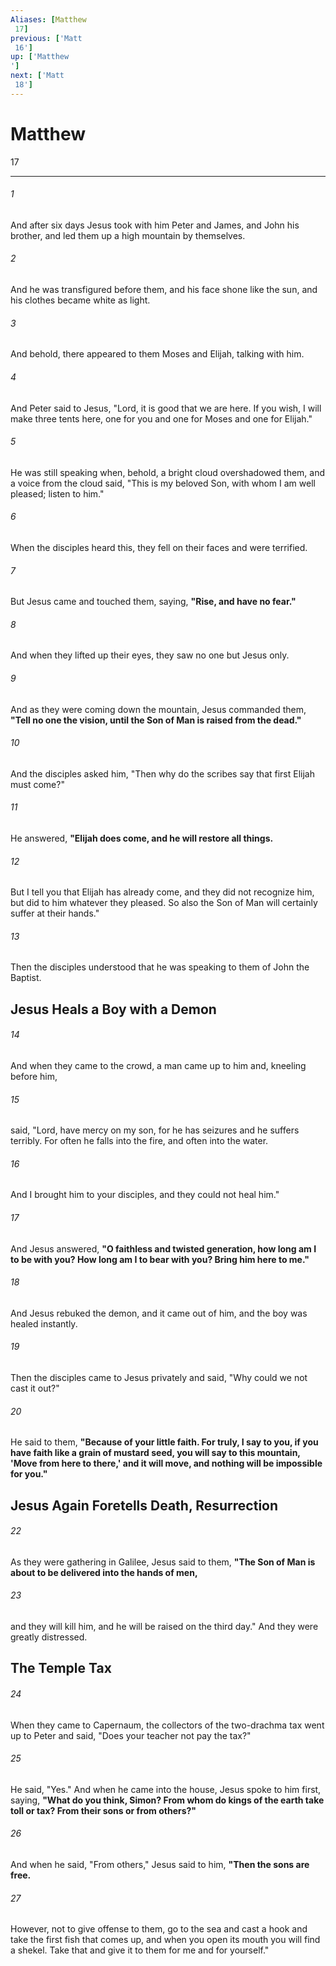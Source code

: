 ```yaml
---
Aliases: [Matthew 17]
previous: ['Matt 16']
up: ['Matthew']
next: ['Matt 18']
---
```

# Matthew 17

***
 

###### 1 
And after six days Jesus took with him Peter and James, and John his brother, and led them up a high mountain by themselves.  

###### 2 
And he was transfigured before them, and his face shone like the sun, and his clothes became white as light.  

###### 3 
And behold, there appeared to them Moses and Elijah, talking with him.  

###### 4 
And Peter said to Jesus, "Lord, it is good that we are here. If you wish, I will make three tents here, one for you and one for Moses and one for Elijah."  

###### 5 
He was still speaking when, behold, a bright cloud overshadowed them, and a voice from the cloud said, "This is my beloved Son, with whom I am well pleased; listen to him."  

###### 6 
When the disciples heard this, they fell on their faces and were terrified.  

###### 7 
But Jesus came and touched them, saying, **"Rise, and have no fear."**  

###### 8 
And when they lifted up their eyes, they saw no one but Jesus only.  

###### 9 
And as they were coming down the mountain, Jesus commanded them, **"Tell no one the vision, until the Son of Man is raised from the dead."**  

###### 10 
And the disciples asked him, "Then why do the scribes say that first Elijah must come?"  

###### 11 
He answered, **"Elijah does come, and he will restore all things.**  

###### 12 
But I tell you that Elijah has already come, and they did not recognize him, but did to him whatever they pleased. So also the Son of Man will certainly suffer at their hands."  

###### 13 
Then the disciples understood that he was speaking to them of John the Baptist.  ## Jesus Heals a Boy with a Demon  

###### 14 
And when they came to the crowd, a man came up to him and, kneeling before him,  

###### 15 
said, "Lord, have mercy on my son, for he has seizures and he suffers terribly. For often he falls into the fire, and often into the water.  

###### 16 
And I brought him to your disciples, and they could not heal him."  

###### 17 
And Jesus answered, **"O faithless and twisted generation, how long am I to be with you? How long am I to bear with you? Bring him here to me."**  

###### 18 
And Jesus rebuked the demon, and it came out of him, and the boy was healed instantly.  

###### 19 
Then the disciples came to Jesus privately and said, "Why could we not cast it out?"  

###### 20 
He said to them, **"Because of your little faith. For truly, I say to you, if you have faith like a grain of mustard seed, you will say to this mountain, 'Move from here to there,' and it will move, and nothing will be impossible for you."**  ## Jesus Again Foretells Death, Resurrection  

###### 22 
As they were gathering in Galilee, Jesus said to them, **"The Son of Man is about to be delivered into the hands of men,**  

###### 23 
and they will kill him, and he will be raised on the third day." And they were greatly distressed.  ## The Temple Tax  

###### 24 
When they came to Capernaum, the collectors of the two-drachma tax went up to Peter and said, "Does your teacher not pay the tax?"  

###### 25 
He said, "Yes." And when he came into the house, Jesus spoke to him first, saying, **"What do you think, Simon? From whom do kings of the earth take toll or tax? From their sons or from others?"**  

###### 26 
And when he said, "From others," Jesus said to him, **"Then the sons are free.**  

###### 27 
However, not to give offense to them, go to the sea and cast a hook and take the first fish that comes up, and when you open its mouth you will find a shekel. Take that and give it to them for me and for yourself."
